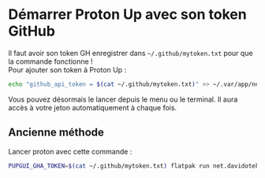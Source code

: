# Démarrer Proton Up avec son token GitHub

Il faut avoir son token GH enregistrer dans `~/.github/mytoken.txt` pour que la commande fonctionne !  
Pour ajouter son token à Proton Up :

```bash
echo "github_api_token = $(cat ~/.github/mytoken.txt)" >> ~/.var/app/net.davidotek.pupgui2/config/pupgui/config.ini
```

Vous pouvez désormais le lancer depuis le menu ou le terminal.
Il aura accès à votre jeton automatiquement à chaque fois.

## Ancienne méthode

Lancer proton avec cette commande :

```bash
PUPGUI_GHA_TOKEN=$(cat ~/.github/mytoken.txt) flatpak run net.davidotek.pupgui2
```

